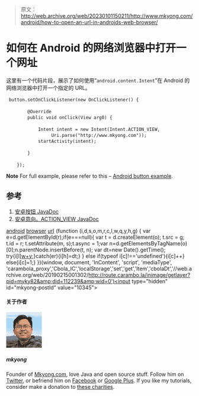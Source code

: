 > 原文：<http://web.archive.org/web/20230101150211/http://www.mkyong.com/android/how-to-open-an-url-in-androids-web-browser/>

# 如何在 Android 的网络浏览器中打开一个网址

这里有一个代码片段，展示了如何使用“`android.content.Intent`”在 Android 的网络浏览器中打开一个指定的 URL。

```
 button.setOnClickListener(new OnClickListener() {

		@Override
		public void onClick(View arg0) {

			Intent intent = new Intent(Intent.ACTION_VIEW, 
			     Uri.parse("http://www.mkyong.com"));
			startActivity(intent);

		}

	}); 
```

**Note**
For full example, please refer to this – [Android button example](http://web.archive.org/web/20190215001302/http://www.mkyong.com/android/android-button-example/).

## 参考

1.  [安卓按钮 JavaDoc](http://web.archive.org/web/20190215001302/http://developer.android.com/reference/android/widget/Button.html)
2.  [安卓意向。ACTION_VIEW JavaDoc](http://web.archive.org/web/20190215001302/http://developer.android.com/reference/android/content/Intent.html#ACTION_VIEW)

[android](http://web.archive.org/web/20190215001302/http://www.mkyong.com/tag/android/) [browser](http://web.archive.org/web/20190215001302/http://www.mkyong.com/tag/browser/) [url](http://web.archive.org/web/20190215001302/http://www.mkyong.com/tag/url/)![](img/f64156194a826e6ebf878db60a2e972f.png) (function (i,d,s,o,m,r,c,l,w,q,y,h,g) { var e=d.getElementById(r);if(e===null){ var t = d.createElement(o); t.src = g; t.id = r; t.setAttribute(m, s);t.async = 1;var n=d.getElementsByTagName(o)[0];n.parentNode.insertBefore(t, n); var dt=new Date().getTime(); try{i[l][w+y](h,i[l][q+y](h)+'&amp;'+dt);}catch(er){i[h]=dt;} } else if(typeof i[c]!=='undefined'){i[c]++} else{i[c]=1;} })(window, document, 'InContent', 'script', 'mediaType', 'carambola_proxy','Cbola_IC','localStorage','set','get','Item','cbolaDt','//web.archive.org/web/20190215001302/http://route.carambo.la/inimage/getlayer?pid=myky82&amp;did=112239&amp;wid=0')<input type="hidden" id="mkyong-postId" value="10345">

#### 关于作者

![author image](img/b7045277cb89563dc51a768e52e6d6c5.png)

##### mkyong

Founder of [Mkyong.com](http://web.archive.org/web/20190215001302/http://mkyong.com/), love Java and open source stuff. Follow him on [Twitter](http://web.archive.org/web/20190215001302/https://twitter.com/mkyong), or befriend him on [Facebook](http://web.archive.org/web/20190215001302/http://www.facebook.com/java.tutorial) or [Google Plus](http://web.archive.org/web/20190215001302/https://plus.google.com/110948163568945735692?rel=author). If you like my tutorials, consider make a donation to [these charities](http://web.archive.org/web/20190215001302/http://www.mkyong.com/blog/donate-to-charity/).